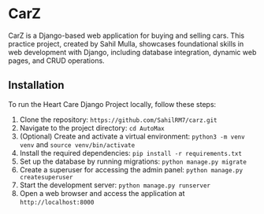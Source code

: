 # CarZ
 CarZ is a Django-based web application for buying and selling cars. This practice project, created by Sahil Mulla, showcases foundational skills in web development with Django, including database integration, dynamic web pages, and CRUD operations.

## Installation
To run the Heart Care Django Project locally, follow these steps:

1. Clone the repository: `https://github.com/SahilRM7/carz.git`
2. Navigate to the project directory: `cd AutoMax`
3. (Optional) Create and activate a virtual environment: `python3 -m venv venv` and `source venv/bin/activate`
4. Install the required dependencies: `pip install -r requirements.txt`
5. Set up the database by running migrations: `python manage.py migrate`
6. Create a superuser for accessing the admin panel: `python manage.py createsuperuser`
7. Start the development server: `python manage.py runserver`
8. Open a web browser and access the application at `http://localhost:8000`